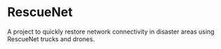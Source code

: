 # RescueNet
A project to quickly restore network connectivity in disaster areas using RescueNet trucks and drones.
